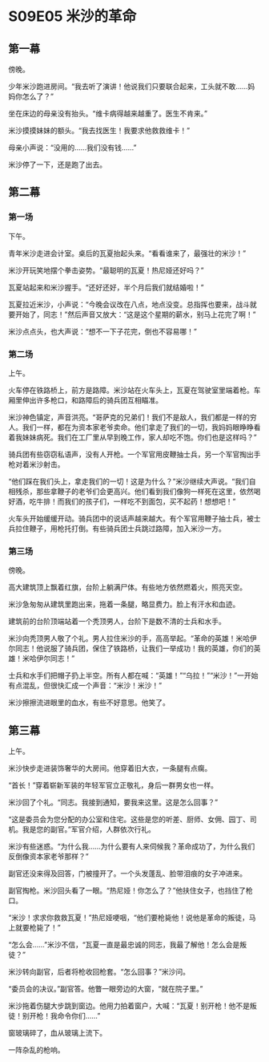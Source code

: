 # S09E05 米沙的革命

## 第一幕

傍晚。

少年米沙跑进房间。“我去听了演讲！他说我们只要联合起来，工头就不敢……妈妈你怎么了？”

坐在床边的母亲没有抬头。“维卡病得越来越重了。医生不肯来。”

米沙摸摸妹妹的额头。“我去找医生！我要求他救救维卡！”

母亲小声说：“没用的……我们没有钱……”

米沙停了一下，还是跑了出去。

## 第二幕

### 第一场

下午。

青年米沙走进会计室。桌后的瓦夏抬起头来。“看看谁来了，最强壮的米沙！”

米沙开玩笑地摆个拳击姿势。“最聪明的瓦夏！热尼娅还好吗？”

瓦夏站起来和米沙握手。“还好还好，半个月后我们就结婚啦！”

瓦夏拉近米沙，小声说：“今晚会议改在八点，地点没变。总指挥也要来，战斗就要开始了，同志！”然后声音又放大：“这是这个星期的薪水，别马上花完了啊！”

米沙点点头，也大声说：“想不一下子花完，倒也不容易哪！”

### 第二场

上午。

火车停在铁路桥上，前方是路障。米沙站在火车头上，瓦夏在驾驶室里端着枪。车厢里伸出许多枪口，和路障后的骑兵团互相瞄准。

米沙神色镇定，声音洪亮。“哥萨克的兄弟们！我们不是敌人，我们都是一样的穷人。我们一样，都在为资本家老爷卖命。他们拿走了我们的一切，我妈妈眼睁睁看着我妹妹病死。我们在工厂里从早到晚工作，家人却吃不饱。你们也是这样吗？”

骑兵团有些窃窃私语声，没有人开枪。一个军官用皮鞭抽士兵，另一个军官掏出手枪对着米沙射击。

“他们踩在我们头上，拿走我们的一切！这是为什么？”米沙继续大声说。“我们自相残杀，那些拿鞭子的老爷们会更高兴。他们看到我们像狗一样死在这里，依然喝好酒，吃牛排！而我们的孩子们，一样吃不到面包，买不起药！想想吧！”

火车头开始缓缓开动。骑兵团中的说话声越来越大。有个军官用鞭子抽士兵，被士兵拉住鞭子，用枪托打倒。有些骑兵团士兵跳过路障，加入米沙一方。

### 第三场

傍晚。

高大建筑顶上飘着红旗，台阶上躺满尸体。有些地方依然燃着火，照亮天空。

米沙急匆匆从建筑里跑出来，拖着一条腿，略显费力。脸上有汗水和血迹。

建筑前的台阶顶端站着一个秃顶男人，台阶下是数不清的士兵和水手。

米沙向秃顶男人敬了个礼。男人拉住米沙的手，高高举起。“革命的英雄！米哈伊尔同志！他说服了骑兵团，保住了铁路桥，让我们一举成功！我的英雄，你们的英雄！米哈伊尔同志！”

士兵和水手们把帽子扔上半空。所有人都在喊：“英雄！”“乌拉！”“米沙！”一开始有点混乱，但很快汇成一个声音：“米沙！米沙！”

米沙擦擦流进眼里的血水，有些不好意思。他笑了。

## 第三幕

上午。

米沙快步走进装饰奢华的大房间。他穿着旧大衣，一条腿有点瘸。

“首长！”穿着崭新军装的年轻军官立正敬礼，身后一群男女也一样。

米沙回了个礼。“同志。我接到通知，要我来这里。这是怎么回事？”

“这是委员会为您分配的办公室和住宅。这些是您的听差、厨师、女佣、园丁、司机。我是您的副官。”军官介绍，人群依次行礼。

米沙有些迷惑。“为什么我……为什么要有人来伺候我？革命成功了，为什么我们反倒像资本家老爷那样？”

副官还没来得及回答，门被撞开了。一个头发蓬乱、脸带泪痕的女子冲进来。

副官掏枪。米沙回头看了一眼。“热尼娅！你怎么了？”他扶住女子，也挡住了枪口。

“米沙！求求你救救瓦夏！”热尼娅哽咽，“他们要枪毙他！说他是革命的叛徒，马上就要枪毙了！”

“怎么会……”米沙不信，“瓦夏一直是最忠诚的同志，我最了解他！怎么会是叛徒？”

米沙转向副官，后者将枪收回枪套。“怎么回事？”米沙问。

“委员会的决议。”副官答。他瞥一眼旁边的大窗，“就在院子里。”

米沙拖着伤腿大步跳到窗边。他用力拍着窗户，大喊：“瓦夏！别开枪！他不是叛徒！别开枪！我命令你们……”

窗玻璃碎了，血从玻璃上流下。

一阵杂乱的枪响。